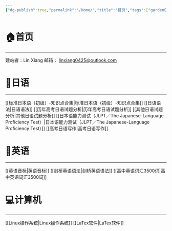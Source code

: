 ```yaml
---
{"dg-publish":true,"permalink":"/Home/","title":"首页","tags":["gardenEntry"],"noteIcon":""}
---
```



# 🏠首页
---
建站者：Lin Xiang
邮箱： linxiang0425@outlook.com

# 📗日语
---
[[标准日本语（初级）-知识点合集\|标准日本语（初级）-知识点合集]]
[[日语语法\|日语语法]]
[[历年高考日语试题分析\|历年高考日语试题分析]]
[[其他日语试题分析\|其他日语试题分析]]
[[日本语能力测试（JLPT／The Japanese-Language Proficiency Test）\|日本语能力测试（JLPT／The Japanese-Language Proficiency Test）]]
[[高考日语写作\|高考日语写作]]
# 📕英语
---
[[英语音标\|英语音标]]
[[剑桥英语语法\|剑桥英语语法]]
[[高中英语词汇3500词\|高中英语词汇3500词]]

# 💻计算机
---
[[Linux操作系统\|Linux操作系统]]
[[LaTex软件\|LaTex软件]]


